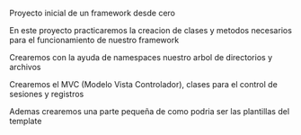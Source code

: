 Proyecto inicial de un framework desde cero

En este proyecto practicaremos la creacion de clases y metodos necesarios para
el funcionamiento de nuestro framework

Crearemos con la ayuda de namespaces nuestro arbol de directorios y archivos

Crearemos el MVC (Modelo Vista Controlador), clases para el control de sesiones
y registros

Ademas crearemos una parte pequeña de como podria ser las plantillas del template

